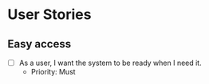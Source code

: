 # User Stories
## Easy access
 - [ ] As a user, I want the system to be ready when I need it.
    - Priority: Must
##    
   